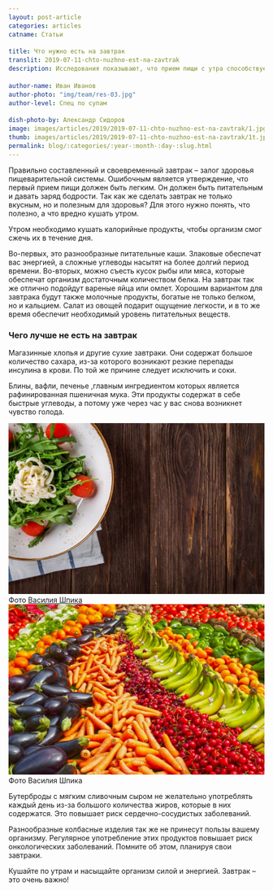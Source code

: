 ```yaml
---
layout: post-article
categories: articles
catname: Статьи

title: Что нужно есть на завтрак
translit: 2019-07-11-chto-nuzhno-est-na-zavtrak
description: Исследования показывают, что прием пищи с утра способствует улучшенной работе мозга, концентрации внимательности, придает бодрость, повышает настроение и общительность человека. Именно поэтому Завтрак – самая нужная и важная часть нашего ежедневного рациона. Именно он запускает работу организма после ночи отдыха.

author-name: Иван Иванов
author-photo: "img/team/res-03.jpg"
author-level: Спец по супам

dish-photo-by: Александр Сидоров
image: images/articles/2019/2019-07-11-chto-nuzhno-est-na-zavtrak/1.jpg
thumb: images/articles/2019/2019-07-11-chto-nuzhno-est-na-zavtrak/1t.jpg
permalink: blog/:categories/:year-:month-:day-:slug.html
---
```

Правильно составленный и своевременный завтрак – залог здоровья пищеварительной системы.
Ошибочным является утверждение, что первый прием пищи должен быть легким. Он должен быть питательным и давать заряд бодрости.
Так как же сделать завтрак не только вкусным, но и полезным для здоровья?
Для этого нужно понять, что полезно, а что вредно кушать утром.

<div class="col-12"> 
	<p class="article-phrase">
		Утром необходимо кушать калорийные продукты, чтобы организм смог сжечь их в течение дня.	</p>
</div>

Во-первых, это разнообразные питательные каши. Злаковые обеспечат вас энергией, а сложные углеводы насытят на более долгий период времени.
Во-вторых, можно съесть кусок рыбы или мяса, которые обеспечат организм достаточным количеством белка.
На завтрак так же отлично подойдут вареные яйца или омлет.
Хорошим вариантом для завтрака будут также молочные продукты, богатые не только белком, но и кальцием.
Салат из овощей подарит ощущение легкости, и в то же время обеспечит необходимый уровень питательных веществ.

### Чего лучше не есть на завтрак

Магазинные хлопья и другие сухие завтраки. Они содержат большое количество сахара, из-за которого возникают резкие перепады инсулина в крови. По той же причине следует исключить и соки.

Блины, вафли, печенье ,главным ингредиентом которых является рафинированная пшеничная мука. Эти продукты содержат в себе быстрые углеводы, а потому уже через час у вас снова возникнет чувство голода.

<div class="row">
	<div class="col-6">
		<img src="img\articles\img-article-003_.jpg" alt="">
		<figcaption>Фото <a href="#">Василия Шпика</a></figcaption>
	</div>
	<div class="col-6">
		<img src="img\articles\img-article-008_.jpg" alt="">
		<figcaption>Фото Василия Шпика</figcaption>
	</div>
</div>

Бутерброды с мягким сливочным сыром не желательно употреблять каждый день из-за большого количества жиров, которые в них содержатся. Это повышает риск сердечно-сосудистых заболеваний.

Разнообразные колбасные изделия так же не принесут пользы вашему организму. Регулярное употребление этих продуктов повышает риск онкологических заболеваний.
Помните об этом, планируя свои завтраки.

Кушайте по утрам и насыщайте организм силой и энергией. Завтрак – это очень важно!